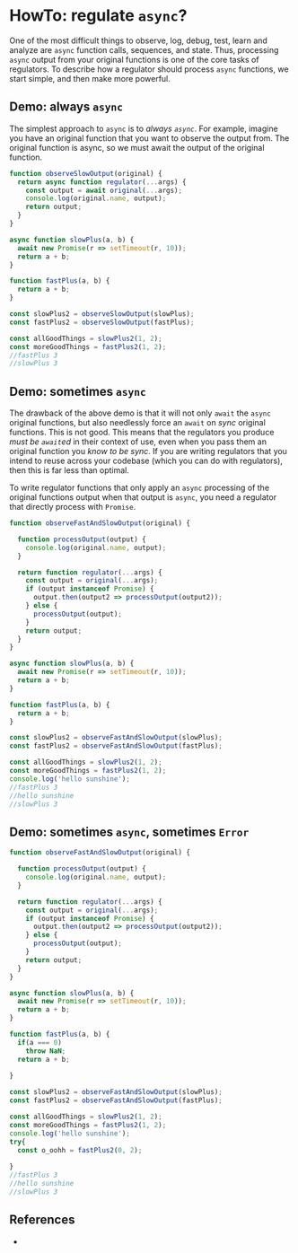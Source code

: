 # HowTo: regulate `async`?

One of the most difficult things to observe, log, debug, test, learn and analyze are `async` function calls, sequences, and state. Thus, processing `async` output from your original functions is one of the core tasks of regulators. To describe how a regulator should process `async` functions, we start simple, and then make more powerful.

## Demo: always `async`

The simplest approach to `async` is to *always `async`*. For example, imagine you have an original function that you want to observe the output from. The original function is async, so we must await the output of the original function.

```javascript
function observeSlowOutput(original) {
  return async function regulator(...args) {
    const output = await original(...args);
    console.log(original.name, output);
    return output;
  }
}

async function slowPlus(a, b) {
  await new Promise(r => setTimeout(r, 10));
  return a + b;
}

function fastPlus(a, b) {
  return a + b;
}

const slowPlus2 = observeSlowOutput(slowPlus);
const fastPlus2 = observeSlowOutput(fastPlus);

const allGoodThings = slowPlus2(1, 2);
const moreGoodThings = fastPlus2(1, 2);
//fastPlus 3
//slowPlus 3
```

## Demo: sometimes `async`

The drawback of the above demo is that it will not only `await` the `async` original functions, but also needlessly force an `await` on *sync* original functions. This is not good. This means that the regulators you produce *must be `await`ed* in their context of use, even when you pass them an original function you *know to be sync*. If you are writing regulators that you intend to reuse across your codebase (which you can do with regulators), then this is far less than optimal.

To write regulator functions that only apply an `async` processing of the original functions output when that output is `async`, you need a regulator that directly process with `Promise`.

```javascript
function observeFastAndSlowOutput(original) {

  function processOutput(output) {
    console.log(original.name, output);
  }

  return function regulator(...args) {
    const output = original(...args);
    if (output instanceof Promise) {
      output.then(output2 => processOutput(output2));
    } else {
      processOutput(output);
    }
    return output;
  }
}

async function slowPlus(a, b) {
  await new Promise(r => setTimeout(r, 10));
  return a + b;
}

function fastPlus(a, b) {
  return a + b;
}

const slowPlus2 = observeFastAndSlowOutput(slowPlus);
const fastPlus2 = observeFastAndSlowOutput(fastPlus);

const allGoodThings = slowPlus2(1, 2);
const moreGoodThings = fastPlus2(1, 2);
console.log('hello sunshine');
//fastPlus 3
//hello sunshine
//slowPlus 3
```

## Demo: sometimes `async`, sometimes `Error`

```javascript
function observeFastAndSlowOutput(original) {

  function processOutput(output) {
    console.log(original.name, output);
  }

  return function regulator(...args) {
    const output = original(...args);
    if (output instanceof Promise) {
      output.then(output2 => processOutput(output2));
    } else {
      processOutput(output);
    }
    return output;
  }
}

async function slowPlus(a, b) {
  await new Promise(r => setTimeout(r, 10));
  return a + b;
}

function fastPlus(a, b) {
  if(a === 0)
    throw NaN;
  return a + b;
  
}

const slowPlus2 = observeFastAndSlowOutput(slowPlus);
const fastPlus2 = observeFastAndSlowOutput(fastPlus);

const allGoodThings = slowPlus2(1, 2);
const moreGoodThings = fastPlus2(1, 2);
console.log('hello sunshine');
try{
  const o_oohh = fastPlus2(0, 2);
  
}
//fastPlus 3
//hello sunshine
//slowPlus 3
```

## References

*  